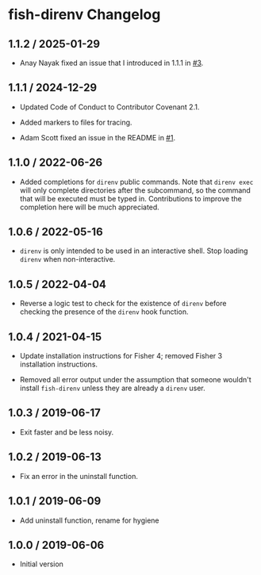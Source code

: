 # fish-direnv Changelog

## 1.1.2 / 2025-01-29

- Anay Nayak fixed an issue that I introduced in 1.1.1 in [#3][#3].

## 1.1.1 / 2024-12-29

- Updated Code of Conduct to Contributor Covenant 2.1.

- Added markers to files for tracing.

- Adam Scott fixed an issue in the README in [#1][#1].

## 1.1.0 / 2022-06-26

- Added completions for `direnv` public commands. Note that `direnv exec` will
  only complete directories after the subcommand, so the command that will be
  executed must be typed in. Contributions to improve the completion here will
  be much appreciated.

## 1.0.6 / 2022-05-16

- `direnv` is only intended to be used in an interactive shell. Stop loading
  `direnv` when non-interactive.

## 1.0.5 / 2022-04-04

- Reverse a logic test to check for the existence of `direnv` before checking
  the presence of the `direnv` hook function.

## 1.0.4 / 2021-04-15

- Update installation instructions for Fisher 4; removed Fisher 3 installation
  instructions.

- Removed all error output under the assumption that someone wouldn't install
  `fish-direnv` unless they are already a `direnv` user.

## 1.0.3 / 2019-06-17

- Exit faster and be less noisy.

## 1.0.2 / 2019-06-13

- Fix an error in the uninstall function.

## 1.0.1 / 2019-06-09

- Add uninstall function, rename for hygiene

## 1.0.0 / 2019-06-06

- Initial version

[#1]: https://github.com/halostatue/fish-direnv/pull/1
[#3]: https://github.com/halostatue/fish-direnv/pull/3
